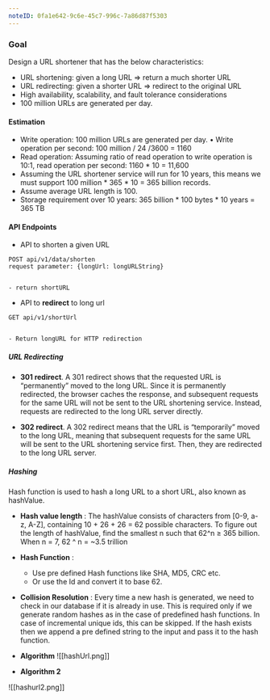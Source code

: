 ```yaml
---
noteID: 0fa1e642-9c6e-45c7-996c-7a86d87f5303
---
```

### Goal
Design a URL shortener that has the below characteristics:  
- URL shortening: given a long URL => return a much shorter URL 
- URL redirecting: given a shorter URL => redirect to the original URL 
- High availability, scalability, and fault tolerance considerations
- 100 million URLs are generated per day.

#### Estimation
- Write operation: 100 million URLs are generated per day. • Write operation per second: 100 million / 24 /3600 = 1160
- Read operation: Assuming ratio of read operation to write operation is 10:1, read operation per second: 1160 * 10 = 11,600
- Assuming the URL shortener service will run for 10 years, this means we must support 100 million * 365 * 10 = 365 billion records.
- Assume average URL length is 100.
- Storage requirement over 10 years: 365 billion * 100 bytes * 10 years = 365 TB

#### API Endpoints

- API to shorten a given URL
```
POST api/v1/data/shorten
request parameter: {longUrl: longURLString}


- return shortURL
```

- API to **redirect** to long url
```
GET api/v1/shortUrl


- Return longURL for HTTP redirection
```

##### URL Redirecting

- **301 redirect**. A 301 redirect shows that the requested URL is “permanently” moved to the long URL. Since it is permanently redirected, the browser caches the response, and subsequent requests for the same URL will not be sent to the URL shortening service. Instead, requests are redirected to the long URL server directly.

- **302 redirect**. A 302 redirect means that the URL is “temporarily” moved to the long URL, meaning that subsequent requests for the same URL will be sent to the URL shortening service first. Then, they are redirected to the long URL server.


##### Hashing
Hash function is used to hash a long URL to a short URL, also known as hashValue.
- **Hash value length** : The hashValue consists of characters from [0-9, a-z, A-Z], containing 10 + 26 + 26 = 62 possible characters. To figure out the length of hashValue, find the smallest n such that 62^n ≥ 365 billion. When n = 7, 62 ^ n = ~3.5 trillion
- **Hash Function** : 
	- Use pre defined Hash functions like SHA, MD5, CRC etc. 
	- Or use the Id and convert it to base 62.
- **Collision Resolution** : Every time a new hash is generated, we need to check in our database if it is already in use. This is required only if we generate random hashes as in the case of predefined hash functions. In case of incremental unique ids, this can be skipped. If the hash exists then we append a pre defined string to the input and pass it to the hash function.

- **Algorithm**
![[hashUrl.png]]
- **Algorithm 2**

![[hashurl2.png]]
